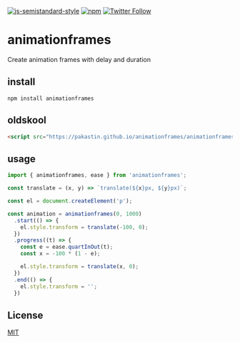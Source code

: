 [![js-semistandard-style](https://img.shields.io/badge/code%20style-semistandard-brightgreen.svg?maxAge=3600&style=flat-square)](https://github.com/Flet/semistandard)
[![npm](https://img.shields.io/npm/v/@pakastin/animationframes.svg?maxAge=60&style=flat-square)](https://www.npmjs.com/package/@pakastin/animationframes)
[![Twitter Follow](https://img.shields.io/twitter/follow/pakastin.svg?style=social&maxAge=3600)](https://twitter.com/pakastin)

# animationframes
Create animation frames with delay and duration

## install
    npm install animationframes

## oldskool
```html
<script src="https://pakastin.github.io/animationframes/animationframes.min.js"></script>
```

## usage

```js
import { animationframes, ease } from 'animationframes';

const translate = (x, y) => `translate(${x}px, ${y}px)`;

const el = document.createElement('p');

const animation = animationframes(0, 1000)
  .start(() => {
    el.style.transform = translate(-100, 0);
  })
  .progress((t) => {
    const e = ease.quartInOut(t);
    const x = -100 * (1 - e);

    el.style.transform = translate(x, 0);
  })
  .end(() => {
    el.style.transform = '';
  })
```

## License
[MIT](https://github.com/pakastin/animationframes/blob/master/LICENSE)
